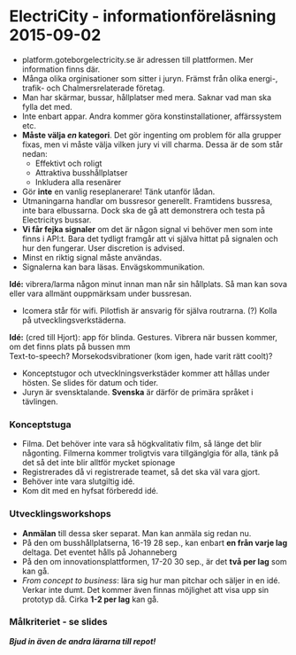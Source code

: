 # ElectriCity - informationföreläsning 2015-09-02

 -  platform.goteborgelectricity.se är adressen till plattformen. Mer information finns där.
 -  Många olika orginisationer som sitter i juryn. Främst från olika energi-, trafik- och Chalmersrelaterade företag. 
 - Man har skärmar, bussar, hållplatser med mera. Saknar vad man ska fylla det med.
 - Inte enbart appar. Andra kommer göra konstinstallationer, affärssystem etc.
 - **Måste välja *en* kategori**. Det gör ingenting om problem för alla grupper fixas, men vi måste välja vilken jury vi vill charma. Dessa är de som står nedan:
   - Effektivt och roligt
   - Attraktiva busshållplatser
   -   Inkludera alla resenärer
 - Gör **inte** en vanlig reseplanerare! Tänk utanför lådan.
- Utmaningarna handlar om bussresor generellt. Framtidens bussresa, inte bara elbussarna. Dock ska de gå att demonstrera och testa på Electricitys bussar.
 - **Vi får fejka signaler** om det är någon signal vi behöver men som inte finns i API:t. Bara det tydligt framgår att vi själva hittat på signalen och hur den fungerar. User discretion is advised.
 - Minst en riktig signal måste användas.
 -  Signalerna kan bara läsas. Envägskommunikation.
 
 **Idé:** vibrera/larma någon minut innan man når sin hållplats. Så man kan sova eller vara allmänt ouppmärksam under bussresan.
 
 - Icomera står för wifi. Pilotfish är ansvarig för själva routrarna. (?) Kolla på utvecklingsverkstäderna.

 **Idé:** (cred till Hjort): app för blinda. Gestures. Vibrera när bussen kommer, om det finns plats på bussen mm  
 Text-to-speech? Morsekodsvibrationer (kom igen, hade varit rätt coolt)? 
 
 - Konceptstugor och utvecklningsverkstäder kommer att hållas under hösten. Se slides för datum och tider.
 - Juryn är svensktalande. **Svenska** är därför de primära språket i tävlingen.
 ### Konceptstuga
 - Filma. Det behöver inte vara så högkvalitativ film, så länge det blir någonting. Filmerna kommer troligtvis vara tillgänglgia för alla, tänk på det så det inte blir alltför mycket spionage
 - Registrerades då vi registrerade teamet, så det ska väl vara gjort. 
 - Behöver inte vara slutgiltig idé.
 - Kom dit med en hyfsat förberedd idé.
 
 ### Utvecklingsworkshops
 - **Anmälan** till dessa sker separat. Man kan anmäla sig redan nu. 
 - På den om busshållplatserna, 16-19 28 sep., kan enbart **en från varje lag** deltaga. Det eventet hålls på Johanneberg
 - På den om innovationsplattformen, 17-20 30 sep., är det **två per lag** som kan gå.
 - *From concept to business*: lära sig hur man pitchar och säljer in en idé. Verkar inte dumt. Det kommer även finnas möjlighet att visa upp sin prototyp då. Cirka **1-2 per lag** kan gå.
 
### Målkriteriet - se slides

***Bjud in även de andra lärarna till repot!***



